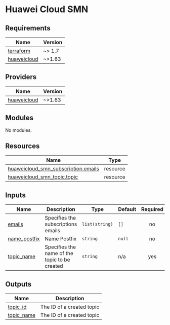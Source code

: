 # Huawei Cloud SMN
<!-- BEGIN_TF_DOCS -->
## Requirements

| Name | Version |
|------|---------|
| <a name="requirement_terraform"></a> [terraform](#requirement\_terraform) | ~> 1.7 |
| <a name="requirement_huaweicloud"></a> [huaweicloud](#requirement\_huaweicloud) | ~>1.63 |

## Providers

| Name | Version |
|------|---------|
| <a name="provider_huaweicloud"></a> [huaweicloud](#provider\_huaweicloud) | ~>1.63 |

## Modules

No modules.

## Resources

| Name | Type |
|------|------|
| [huaweicloud_smn_subscription.emails](https://registry.terraform.io/providers/huaweicloud/huaweicloud/latest/docs/resources/smn_subscription) | resource |
| [huaweicloud_smn_topic.topic](https://registry.terraform.io/providers/huaweicloud/huaweicloud/latest/docs/resources/smn_topic) | resource |

## Inputs

| Name | Description | Type | Default | Required |
|------|-------------|------|---------|:--------:|
| <a name="input_emails"></a> [emails](#input\_emails) | Specifies the subscriptions emails | `list(string)` | `[]` | no |
| <a name="input_name_postfix"></a> [name\_postfix](#input\_name\_postfix) | Name Postfix | `string` | `null` | no |
| <a name="input_topic_name"></a> [topic\_name](#input\_topic\_name) | Specifies the name of the topic to be created | `string` | n/a | yes |

## Outputs

| Name | Description |
|------|-------------|
| <a name="output_topic_id"></a> [topic\_id](#output\_topic\_id) | The ID of a created topic |
| <a name="output_topic_name"></a> [topic\_name](#output\_topic\_name) | The ID of a created topic |
<!-- END_TF_DOCS -->